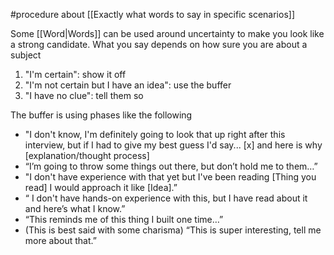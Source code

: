 #procedure  about [[Exactly what words to say in specific scenarios]]

Some [[Word|Words]] can be used around uncertainty to make you look like a strong candidate. What you say depends on how sure you are about a subject

1. "I'm certain": show it off
2. "I'm not certain but I have an idea": use the buffer 
3. "I have no clue": tell them so

The buffer is using phases like the following

- "I don't know, I'm definitely going to look that up right after this interview, but if I had to give my best guess I'd say... [x] and here is why [explanation/thought process]  
- “I’m going to throw some things out there, but don’t hold me to them…”  
- "I don't have experience with that yet but I've been reading [Thing you read] I would approach it like [Idea].”  
- “ I don't have hands-on experience with this, but I have read about it and here’s what I know.”  
- “This reminds me of this thing I built one time…”  
- (This is best said with some charisma) “This is super interesting, tell me more about that.”